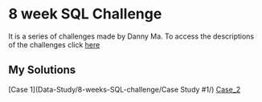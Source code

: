 # 8 week SQL Challenge

It is a series of challenges made by Danny Ma.
To access the descriptions of the challenges click [here](https://8weeksqlchallenge.com/)

## My Solutions
[Case 1](Data-Study/8-weeks-SQL-challenge/Case Study #1/)
[Case_2](Data-Study/8-weeks-SQL-challenge/Case-Study#2/)
